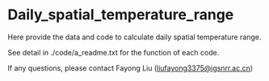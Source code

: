 # Daily_spatial_temperature_range
Here provide the data and code to calculate daily spatial temperature range.

See detail in ./code/a_readme.txt for the function of each code.

If any questions, please contact Fayong Liu (liufayong3375@igsnrr.ac.cn)
